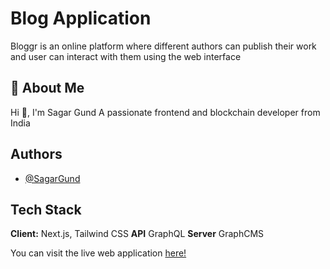 
# Blog Application

Bloggr is an online platform where different authors can publish their work and user can interact with them using the web interface
## 🚀 About Me
Hi 👋, I'm Sagar Gund
A passionate frontend and blockchain developer from India


## Authors

- [@SagarGund](https://www.github.com/ItsKalfar)


## Tech Stack

**Client:** Next.js, Tailwind CSS
**API** GraphQL
**Server** GraphCMS

You can visit the live web application [here!](https://blog-app-pi-jade.vercel.app/)


